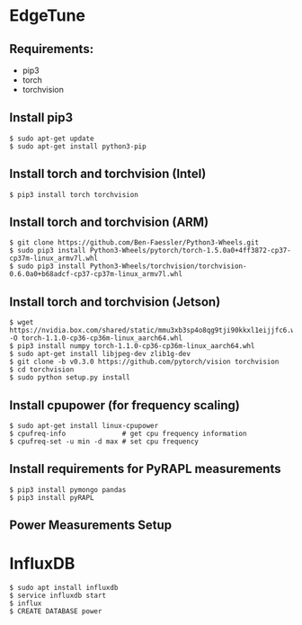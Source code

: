 # EdgeTune

## Requirements:

- pip3
- torch
- torchvision

## Install pip3
```Shell
$ sudo apt-get update
$ sudo apt-get install python3-pip
```

## Install torch and torchvision (Intel)

```Shell
$ pip3 install torch torchvision 
```

## Install torch and torchvision (ARM)
```Shell
$ git clone https://github.com/Ben-Faessler/Python3-Wheels.git
$ sudo pip3 install Python3-Wheels/pytorch/torch-1.5.0a0+4ff3872-cp37-cp37m-linux_armv7l.whl
$ sudo pip3 install Python3-Wheels/torchvision/torchvision-0.6.0a0+b68adcf-cp37-cp37m-linux_armv7l.whl
```

## Install torch and torchvision (Jetson)
```Shell
$ wget https://nvidia.box.com/shared/static/mmu3xb3sp4o8qg9tji90kkxl1eijjfc6.whl -O torch-1.1.0-cp36-cp36m-linux_aarch64.whl
$ pip3 install numpy torch-1.1.0-cp36-cp36m-linux_aarch64.whl
$ sudo apt-get install libjpeg-dev zlib1g-dev
$ git clone -b v0.3.0 https://github.com/pytorch/vision torchvision
$ cd torchvision
$ sudo python setup.py install
```

## Install cpupower (for frequency scaling)

```Shell
$ sudo apt-get install linux-cpupower
$ cpufreq-info              # get cpu frequency information
$ cpufreq-set -u min -d max # set cpu frequency
```

## Install requirements for PyRAPL measurements

```Shell
$ pip3 install pymongo pandas
$ pip3 install pyRAPL
```

## Power Measurements Setup

# InfluxDB

```Shell
$ sudo apt install influxdb
$ service influxdb start
$ influx
$ CREATE DATABASE power
```
